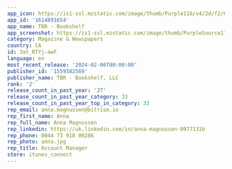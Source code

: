 ```yaml
---
app_icon: https://is1-ssl.mzstatic.com/image/thumb/Purple116/v4/2d/f2/61/2df2617f-625b-11a3-095b-7366d8e44705/AppIcon-0-0-1x_U007emarketing-0-7-0-sRGB-85-220.png/1024x1024bb.png
app_id: '1614891654'
app_name: TBR - Bookshelf
app_screenshot: https://is1-ssl.mzstatic.com/image/thumb/PurpleSource116/v4/a7/8c/62/a78c6273-dcd6-45ee-e765-f43a959febee/a83040de-c1ad-4185-a5f4-929d1f764983_1.png/1242x2688bb.png
category: Magazine & Newspapers
country: CA
id: 3at_RTYj-awF
language: en
most_recent_release: '2024-02-06T00:00:00'
publisher_id: '1559382569'
publisher_name: TBR - Bookshelf, LLC
rank: '2'
release_count_in_past_year: '27'
release_count_in_past_year_category: 33
release_count_in_past_year_top_in_category: 33
rep_email: anna.magnussen@bitrise.io
rep_first_name: Anna
rep_full_name: Anna Magnussen
rep_linkedin: https://uk.linkedin.com/in/anna-magnussen-0977131b
rep_phone: 0044 73 918 00286
rep_photo: anna.jpg
rep_title: Account Manager
store: itunes_connect
---
```

